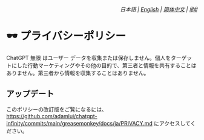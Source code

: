 <div align="right">
    <h6>
        <picture>
            <source type="image/svg+xml" media="(prefers-color-scheme: dark)" srcset="https://media.chatgptinfinity.com/images/icons/earth/white/icon32.svg">
            <img height=14 src="https://media.chatgptinfinity.com/images/icons/earth/black/icon32.svg">
        </picture>
        &nbsp;日本語 |
        <a href="../PRIVACY.md">English</a> |
        <a href="../zh-cn/PRIVACY.md">简体中文</a> |
        <a href="../hi/PRIVACY.md">हिंदी</a>
    </h6>
</div>

# 🕶️ プライバシーポリシー

ChatGPT 無限 はユーザー データを収集または保存しません。個人をターゲットにした行動マーケティングやその他の目的で、第三者と情報を共有することはありません。第三者から情報を収集することはありません。

## アップデート

このポリシーの改訂版をご覧になるには、https://github.com/adamlui/chatgpt-infinity/commits/main/greasemonkey/docs/ja/PRIVACY.md にアクセスしてください。
